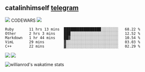 ## catalinhimself [telegram](https://t.me/catalinhimself) 
![](https://www.codewars.com/users/Catalinhimself/badges/micro) CODEWARS
![](https://github.com/Catalinhimself/Catalinhimself/blob/main/Sakura_Nene_CPP.jpg)
<!--START_SECTION:waka-->
```text
Ruby       11 hrs 13 mins  █████████████████░░░░░░░░   68.22 % 
Other      2 hrs 3 mins    ███░░░░░░░░░░░░░░░░░░░░░░   12.52 % 
Markdown   1 hr 44 mins    ██▓░░░░░░░░░░░░░░░░░░░░░░   10.54 % 
VimL       29 mins         ▓░░░░░░░░░░░░░░░░░░░░░░░░   03.03 % 
C++        22 mins         ▓░░░░░░░░░░░░░░░░░░░░░░░░   02.29 % 
```
<!--END_SECTION:waka-->


  <img align="left" src="https://github-readme-stats.vercel.app/api?username=catalinhimself&count_private=true&show_icons=true&theme=calm" />

  <img align="center" src="https://github-readme-stats.vercel.app/api/top-langs/?username=catalinhimself&theme=calm" />
  
  ![willianrod's wakatime stats](https://github-readme-stats.vercel.app/api/wakatime?username=catalinhimself)
